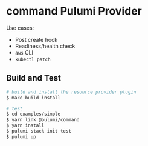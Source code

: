 # command Pulumi Provider

Use cases:
* Post create hook
* Readiness/health check
* `aws` CLI
* `kubectl patch`

## Build and Test

```bash
# build and install the resource provider plugin
$ make build install

# test
$ cd examples/simple
$ yarn link @pulumi/command
$ yarn install
$ pulumi stack init test
$ pulumi up
```

